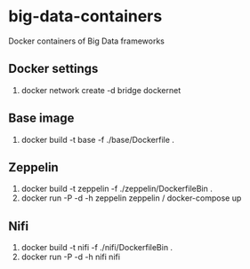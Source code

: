 # big-data-containers
Docker containers of Big Data frameworks

## Docker settings
1. docker network create -d bridge dockernet

## Base image
1. docker build -t base -f ./base/Dockerfile .

## Zeppelin
1. docker build -t zeppelin -f ./zeppelin/DockerfileBin .
2. docker run -P -d  -h zeppelin zeppelin / docker-compose up

## Nifi
1. docker build -t nifi -f ./nifi/DockerfileBin .
2. docker run -P -d  -h nifi nifi
